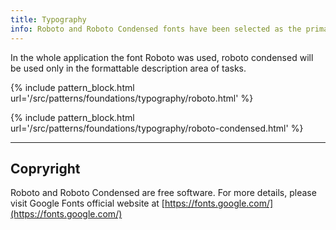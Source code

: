 ```yaml
---
title: Typography
info: Roboto and Roboto Condensed fonts have been selected as the primary fonts for this system.
---
```


In the whole application the font Roboto was used, roboto condensed will be used only in the formattable description area of tasks.

{% include pattern_block.html url='/src/patterns/foundations/typography/roboto.html' %}

{% include pattern_block.html url='/src/patterns/foundations/typography/roboto-condensed.html' %}

---

## Copryright

Roboto and Roboto Condensed are free software. For more details, please visit Google Fonts official website at [https://fonts.google.com/](https://fonts.google.com/)
